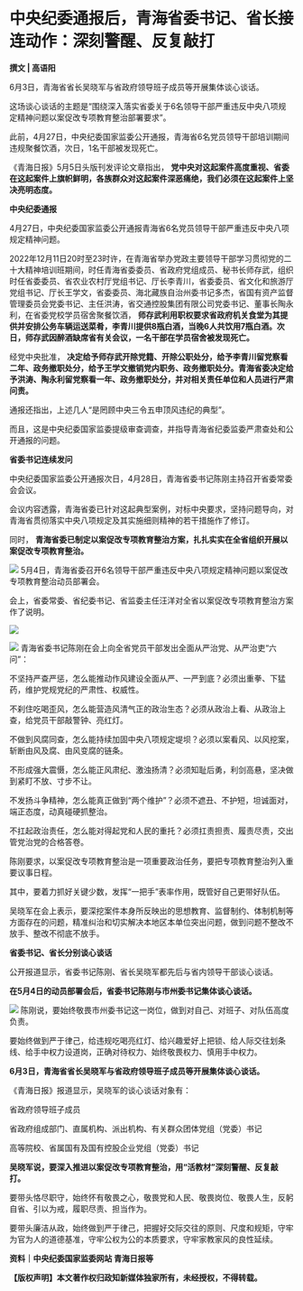 

# 中央纪委通报后，青海省委书记、省长接连动作：深刻警醒、反复敲打

**撰文 | 高语阳**

6月3日，青海省省长吴晓军与省政府领导班子成员等开展集体谈心谈话。

这场谈心谈话的主题是“围绕深入落实省委关于6名领导干部严重违反中央八项规定精神问题以案促改专项教育整治部署要求”。

此前，4月27日，中央纪委国家监委公开通报，青海省6名党员领导干部培训期间违规聚餐饮酒，次日，1名干部被发现死亡。

《青海日报》5月5日头版刊发评论文章指出，
**党中央对这起案件高度重视、省委在这起案件上旗帜鲜明，各族群众对这起案件深恶痛绝，我们必须在这起案件上坚决亮明态度。**

**中央纪委通报**

4月27日，中央纪委国家监委公开通报青海省6名党员领导干部严重违反中央八项规定精神问题。

2022年12月11日20时至23时许，在青海省举办党政主要领导干部学习贯彻党的二十大精神培训班期间，时任青海省委委员、省政府党组成员、秘书长师存武，组织时任省委委员、省农业农村厅党组书记、厅长李青川，省委委员、省文化和旅游厅党组书记、厅长王学文，省委委员、海北藏族自治州委书记多杰，省国有资产监督管理委员会党委书记、主任洪涛，省交通控股集团有限公司党委书记、董事长陶永利，在省委党校学员宿舍聚餐饮酒，
**师存武利用职权要求省政府机关食堂为其提供并安排公务车辆运送菜肴，李青川提供8瓶白酒，当晚6人共饮用7瓶白酒。次日，师存武因醉酒缺席省有关会议，一名干部在学员宿舍被发现死亡。**

经党中央批准，
**决定给予师存武开除党籍、开除公职处分，给予李青川留党察看二年、政务撤职处分，给予王学文撤销党内职务、政务撤职处分。青海省委决定给予洪涛、陶永利留党察看一年、政务撤职处分，并对相关责任单位和人员进行严肃问责。**

通报还指出，上述几人“是罔顾中央三令五申顶风违纪的典型”。

而且，这是中央纪委国家监委提级审查调查，并指导青海省纪委监委严肃查处和公开通报的问题。

**省委书记连续发问**

中央纪委国家监委公开通报次日，4月28日，青海省委书记陈刚主持召开省委常委会会议。

会议内容透露，青海省委已针对这起典型案例，对标中央要求，坚持问题导向，对青海省贯彻落实中央八项规定及其实施细则精神的若干措施作了修订。

同时， **青海省委已制定以案促改专项教育整治方案，扎扎实实在全省组织开展以案促改专项教育整治。**

![](https://inews.gtimg.com/news_bt/O_P8185vnD2RVdSYvtXBalvdCYEAhAQnJnM3iJ1Qqv2IUAA/1000)
5月4日，青海省委召开6名领导干部严重违反中央八项规定精神问题以案促改专项教育整治动员部署会。

会上，省委常委、省纪委书记、省监委主任汪洋对全省以案促改专项教育整治方案作了说明。

![](https://inews.gtimg.com/news_bt/OyK-X68i3wrOydlvMkDH6xd9Pe1cm1oENsvg5OfO1GixgAA/1000)

![](https://inews.gtimg.com/news_bt/OKviPRy8dq7ISsvrjL82EcO73PNSyzmW4z5Ldgz1e8rUYAA/1000)
青海省委书记陈刚在会上向全省党员干部发出全面从严治党、从严治吏“六问”：

不坚持严查严惩，怎么能推动作风建设全面从严、一严到底？必须出重拳、下猛药，维护党规党纪的严肃性、权威性。

不刹住吃喝歪风，怎么能营造风清气正的政治生态？必须从政治上看、从政治上查，给党员干部敲警钟、亮红灯。

不做到风腐同查，怎么能持续加固中央八项规定堤坝？必须以案看风、以风挖案，斩断由风及腐、由风变腐的链条。

不形成强大震慑，怎么能正风肃纪、激浊扬清？必须知耻后勇，利剑高悬，坚决做到紧盯不放、寸步不让。

不发扬斗争精神，怎么能真正做到“两个维护”？必须不遮丑、不护短，坦诚面对，端正态度，动真碰硬抓整治。

不扛起政治责任，怎么能对得起党和人民的重托？必须扛责担责、履责尽责，交出管党治党的合格答卷。

陈刚要求，以案促改专项教育整治是一项重要政治任务，要把专项教育整治列入重要议事日程。

其中，要着力抓好关键少数，发挥“一把手”表率作用，既管好自己更带好队伍。

吴晓军在会上表示，要深挖案件本身所反映出的思想教育、监督制约、体制机制等方面存在的问题，精准纠治和切实解决本地区本单位突出问题，做到问题不整改不放手、整改不彻底不放手。

**省委书记、省长分别谈心谈话**

公开报道显示，省委书记陈刚、省长吴晓军都先后与省内领导干部谈心谈话。

**在5月4日的动员部署会后，省委书记陈刚与市州委书记集体谈心谈话。**

![](https://inews.gtimg.com/news_bt/Ozl-xwPe1Z0pRJ4a_qMH2mmq1r5coz6nUZDLyS5vSFzZsAA/1000)
陈刚说，要始终敬畏市州委书记这一岗位，做到对自己、对班子、对队伍高度负责。

要始终做到严于律己，给违规吃喝亮红灯、给兴趣爱好上把锁、给人际交往划条线、给手中权力设道岗，正确对待权力、始终敬畏权力、慎用手中权力。

**6月3日，青海省省长吴晓军与省政府领导班子成员等开展集体谈心谈话。**

《青海日报》报道显示，吴晓军的谈心谈话对象有：

省政府领导班子成员

省政府组成部门、直属机构、派出机构、有关群众团体党组（党委）书记

高等院校、省属国有及国有控股企业党组（党委）书记

**吴晓军说，要深入推进以案促改专项教育整治，用“活教材”深刻警醒、反复敲打。**

要带头恪尽职守，始终怀有敬畏之心，敬畏党和人民、敬畏岗位、敬畏人生，反躬自省、引以为戒，履职尽责、担当作为。

要带头廉洁从政，始终做到严于律己，把握好交际交往的原则、尺度和规矩，守牢为官为人的道德基准，守牢公权为公的本质要求，守牢家教家风的良性延续。

**资料｜中央纪委国家监委网站 青海日报等**

**【版权声明】本文著作权归政知新媒体独家所有，未经授权，不得转载。**

